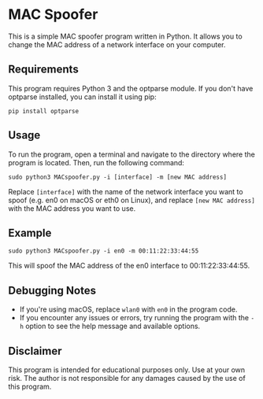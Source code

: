 

# MAC Spoofer

This is a simple MAC spoofer program written in Python. It allows you to change the MAC address of a network interface on your computer.

## Requirements

This program requires Python 3 and the optparse module. If you don't have optparse installed, you can install it using pip:

```
pip install optparse
```

## Usage

To run the program, open a terminal and navigate to the directory where the program is located. Then, run the following command:

```
sudo python3 MACspoofer.py -i [interface] -m [new MAC address]
```

Replace `[interface]` with the name of the network interface you want to spoof (e.g. en0 on macOS or eth0 on Linux), and replace `[new MAC address]` with the MAC address you want to use.

## Example

```
sudo python3 MACspoofer.py -i en0 -m 00:11:22:33:44:55
```

This will spoof the MAC address of the en0 interface to 00:11:22:33:44:55.

## Debugging Notes

- If you're using macOS, replace `wlan0` with `en0` in the program code.
- If you encounter any issues or errors, try running the program with the `-h` option to see the help message and available options.

## Disclaimer

This program is intended for educational purposes only. Use at your own risk. The author is not responsible for any damages caused by the use of this program.

